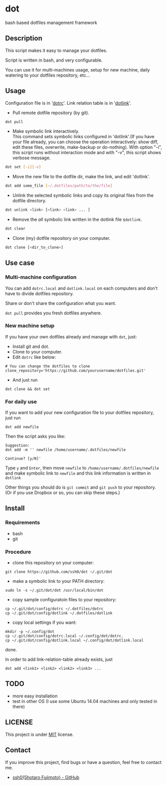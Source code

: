 # dot

bash based dotfiles management framework

## Description

This script makes it easy to manage your dotfiles.

Script is written in bash, and very configurable.

You can use it for multi-machines usage, setup for new machine, daily watering to your dotfiles repository, etc...

## Usage

Configuration file is in '[dotrc](./dotrc)'.
Link relation table is in '[dotlink](./dotlink)'.

* Pull remote dotfile repository (by git).  
```bash
dot pull
```

* Make symbolic link interactively.  
  This command sets symbolic links configured in 'dotlink'.(If you have your file already, you can choose the operation interactively: show diff, edit these files, overwrite, make-backup or do-nothing).  With option "-i", this script runs without interaction mode and with "-v", this script shows verbose message.
```bash
dot set [-i][-v]
```

* Move the new file to the dotfile dir, make the link, and edit 'dotlink'.  
```bash
dot add some_file [~/.dotfiles/path/to/the/file]
```

* Unlink the selected symbolic links and copy its original files from the dotfile directory.  
```bash
dot unlink <link> [<link> <link> ... ]
```

* Remove the *all* symbolic link written in the dotlink file `$dotlink`.

```bash
dot clear
```

* Clone (my) dotfile repository on your computer.  
```bash
dot clone [<dir_to_clone>]
```

## Use case

### Multi-machine configuration

You can add `dotrc.local` and `dotlink.local` on each computers and don't have to divide dotfiles repository.

Share or don't share the configuration what you want.

`dot pull` provides you fresh dotfiles anywhere.

### New machine setup

If you have your own dotfiles already and manage with `dot`, just:

* Install git and dot.
* Clone to your computer.
* Edit `dotrc` like below:  
```
# You can change the dotfiles to clone
clone_repository='https://github.com/yourusername/dotfiles.git'
```
* And just run  
```
dot clone && dot set
```

### For daily use

If you want to add your new configuration file to your dotfiles repository, just run

```
dot add newfile
```

Then the script asks you like:

```
Suggestion:
dot add -m '' newfile /home/username/.dotfiles/newfile

Continue? [y/N]'
```

Type `y` and `Enter`, then move `newfile` to `/home/username/.dotfiles/newfile` and make symbolic link to `newfile` and this link information is written in `dotlink`

Other things you should do is `git commit` and `git push` to your repository.
(Or if you use Dropbox or so, you can skip these steps.)

## Install

### Requirements

* bash
* git

### Procedure

* clone this repository on your computer:  
```
git clone https://github.com/ssh0/dot ~/.git/dot
```
* make a symbolic link to your PATH directory:  
```
sudo ln -s ~/.git/dot/dot /usr/local/bin/dot
```
* copy sample configuratoin files to your repository:  
```
cp ~/.git/dot/config/dotrc ~/.dotfiles/dotrc
cp ~/.git/dot/config/dotlink ~/.dotfiles/dotlink
```
* copy local settings if you want:  
```
mkdir -p ~/.config/dot
cp ~/.git/dot/config/dotrc.local ~/.config/dot/dotrc.
cp ~/.git/dot/config/dotlink.local ~/.config/dot/dotlink.local
```

done.

In order to add link-relation-table already exists, just

```
dot add <link1> <link2> <link2> <link3> ...
```

## TODO

* more easy installation
* test in other OS (I use some Ubuntu 14.04 machines and only tested in there)

## LICENSE

This project is under [MIT](./LICENSE) license.

## Contact

If you improve this project, find bugs or have a question, feel free to contact me.

* [ssh0(Shotaro Fujimoto) - GitHub](https://github.com/ssh0)


